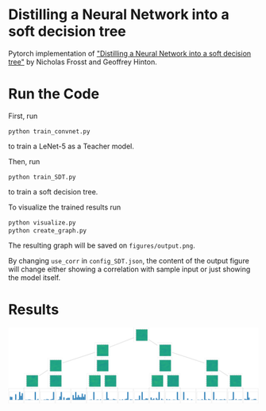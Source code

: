 # Distilling a Neural Network into a soft decision tree

Pytorch implementation of ["Distilling a Neural Network into a soft decision tree"](https://arxiv.org/abs/1711.09784) by Nicholas Frosst and Geoffrey Hinton.


# Run the Code

First, run
```
python train_convnet.py
```
to train a LeNet-5 as a Teacher model.

Then, run
```
python train_SDT.py
```
to train a soft decision tree.

To visualize the trained results run
```
python visualize.py
python create_graph.py
```
The resulting graph will be saved on `figures/output.png`.

By changing `use_corr` in `config_SDT.json`, the content of the output figure will change either showing a correlation with sample input or just showing the model itself.


# Results
![output.png](figures/output.png)